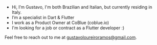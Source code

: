 - Hi, I’m Gustavo, I'm both Brazilian and Italian, but currently residing in Italy.
- I’m a specialist in Dart & Flutter
- I work as a Product Owner at CoBlue (coblue.io)
- I'm looking for a job or contract as a Flutter developer :)

Feel free to reach out to me at gustavoloureiroramos@gmail.com.

